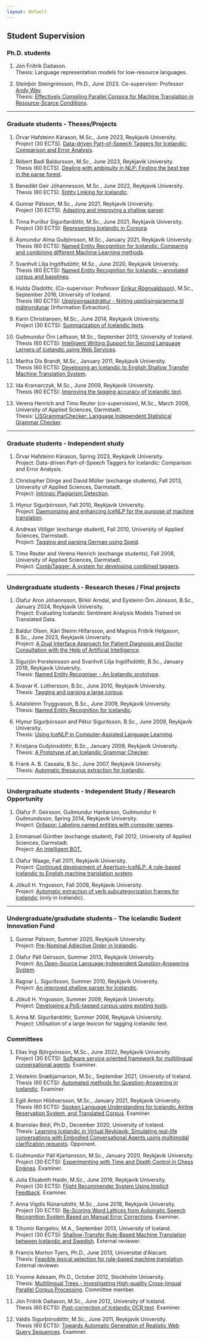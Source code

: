 ```yaml
---
layout: default
---
```


<body>

<h2>Student Supervision</h2>

<h3>Ph.D. students</h3>
<ol>
<li><span class="BibAuthor">Jón Friðrik Daðason</span>.<br>Thesis: Language representation models for low-resource languages.
<p>
<li><span class="BibAuthor">Steinþór Steingrímsson</span>, Ph.D., June 2023. Co-supervisor: Professor <a href="https://www.computing.dcu.ie/~away/" target="_blank">Andy Way</a>.<br>Thesis: <a href="https://opinvisindi.is/bitstream/handle/20.500.11815/4253/steinthor_phd.pdf" target="_blank">Effectively Compiling Parallel Corpora for Machine Translation in Resource-Scarce Conditions</a>.
<p>
</ol>

<!-- --------------------- GRADUATE STUDENTS ------------------ -->
<hr>
<h3>Graduate students - Theses/Projects</h3>

<ol>
  <li><span class="BibAuthor">Örvar Hafsteinn Kárason</span>, M.Sc., June 2023, Reykjavik University.<br>Project (30 ECTS). <a href="https://skemman.is/bitstream/1946/44617/1/Data-driven%20Part-of-Speech%20Taggers%20for%20Icelandic.pdf" target="_blank">Data-driven Part-of-Speech Taggers for Icelandic: Comparison and Error Analysis</a>.
  <p>
  <li><span class="BibAuthor">Róbert Badí Baldursson</span>, M.Sc., June 2023, Reykjavik University.<br>Thesis (60 ECTS). <a href="https://skemman.is/bitstream/1946/44915/1/MSc_Thesis___R%c3%b3bert_Bad%c3%ad_Baldursson.pdf" target="_blank">Dealing with ambiguity in NLP: Finding the best tree in the parse forest</a>.
  <p>
  <li><span class="BibAuthor">Benedikt Geir Jóhannesson</span>, M.Sc., June 2022, Reykjavik University.<br>Thesis (60 ECTS). <a href="https://skemman.is/bitstream/1946/42017/1/Entity_Linking_for_Icelandic_Benedikt_Geir_Johannesson.pdf" target="_blank">Entity Linking for Icelandic</a>.
  <p>
<li><span class="BibAuthor">Gunnar Pálsson</span>, M.Sc., June 2021, Reykjavik University.<br>Project (30 ECTS). <a href="https://skemman.is/bitstream/1946/39413/1/Adapting%20and%20Improving%20a%20Shallow%20Parser%20-%20Gunnar%20P%c3%a1lsson.pdf" target="_blank">Adapting and improving a shallow parser</a>.
<p>
<li><span class="BibAuthor">Tinna Þuríður Sigurðardóttir</span>, M.Sc., June 2021, Reykjavik University.<br>Project (30 ECTS): <a href="https://skemman.is/bitstream/1946/39430/1/Tinna_%c3%9euri%cc%81%c3%b0ur_Sigur%c3%b0ardo%cc%81ttir_MSc.pdf" target="_blank">Representing Icelandic in Corpora</a>.
<p>
<li><span class="BibAuthor">Ásmundur Alma Guðjónsson</span>, M.Sc., January 2021, Reykjavik University.<br>Thesis (60 ECTS): <a href="https://skemman.is/bitstream/1946/37548/1/MSc_NER_FINAL_VERSION.pdf" target="_blank">Named Entity Recognition for Icelandic: Comparing and combining different Machine Learning methods</a>.
<p>
<li><span class="BibAuthor">Svanhvít Lilja Ingólfsdóttir</span>, M.Sc., June 2020, Reykjavik University.<br>Thesis (60 ECTS): <a href="https://skemman.is/bitstream/1946/36562/1/MSc_thesis_svanhvit_2020_NER_online_version.pdf" target="_blank">Named Entity Recognition for Icelandic – annotated corpus and baselines</a>.
<p>
<li><span class="BibAuthor">Hulda Óladóttir</span>, (Co-supervisor: Professor <a href="https://uni.hi.is/eirikur/" target="_blank">Eiríkur Rögnvaldsson</a>), M.Sc., September 2016, University of Iceland.<br>Thesis (60 ECTS): <a href="https://skemman.is/handle/1946/25924" target="_blank">Upplýsingaútdráttur - Nýting upplýsingaramma til málmyndunar</a> [Information Extraction].
<p>
<li><span class="BibAuthor">Karin Christiansen</span>, M.Sc., June 2014, Reykjavik University.<br>Project (30 ECTS): <a href="students/MSc_Karin_SumOfIceText_Paper.pdf" target="_blank">Summarization of Icelandic texts</a>.
<p>
<li><span class="BibAuthor">Guðmundur Örn Leifsson</span>, M.Sc., September 2013, University of Iceland.<br>Thesis (60 ECTS): <a href="students/IntelligentWritingSupport.pdf" target="_blank">Intelligent Writing Support for Second Language Lerners of Icelandic using Web Services</a>.
<p>
<li><span class="BibAuthor">Martha Dís Brandt</span>, M.Sc., January 2011, Reykjavík University.<br>Thesis (60 ECTS): <a href="http://en.ru.is/media/skjol-td/MSc_Thesis_MarthaDisBrandt.pdf" target="_blank">Developing an Icelandic to English Shallow Transfer Machine Translation System</a>.
<p>
<li><span class="BibAuthor">Ida Kramarczyk</span>, M.Sc., June 2009, Reykjavik University.<br>Thesis (60 ECTS): <a href="http://en.ru.is/media/skjol-td/MSThesis_IdaKramarczyk.pdf" target="_blank">Improving the tagging accuracy of Icelandic text</a>.
<p>
<li><span class="BibAuthor">Verena Henrich and Timo Reuter</span> (co-supervision), M.Sc., March 2009, University of Applied Sciences, Darmstadt.<br>Thesis: <a href="students/MasterThesis_HenrichReuter.pdf" target="_blank">LISGrammarChecker: Language Independent Statistical Grammar Checker</a>.
</li>
</ol>

<hr>
<h3>Graduate students - Independent study</h3>
<ol>
<li><span class="BibAuthor">Örvar Hafsteinn Kárason</span>, Spring 2023, Reykjavik University.<br>Project: Data-driven Part-of-Speech Taggers for Icelandic: Comparison and Error Analysis.
<p>
<li><span class="BibAuthor">Christopher Dörge and David Müller</span> (exchange students), Fall 2013, University of Applied Sciences, Darmstadt.<br>Project: <a href="students/IndependentStudy_Plagiarism.pdf" target="_blank">Intrinsic Plagiarism Detection</a>.
<p>
<li><span class="BibAuthor">Hlynur Sigurþórsson</span>, Fall 2010, Reykjavik University.<br>Project: <a href="students/IndependentStudy_DaemonizingIceNLP.pdf" target="_blank">Daemonizing and enhancing IceNLP for the purpose of machine translation</a>.
<p>
<li><span class="BibAuthor">Andreas Völlger</span> (exchange student), Fall 2010, University of Applied Sciences, Darmstadt.<br>Project: <a href="students/IndependentStudy_Spejd.pdf" target="_blank">Tagging and parsing German using Spejd</a>.
<p>
<li><span class="BibAuthor">Timo Reuter and Verena Henrich</span> (exchange students), Fall 2008, University of Applied Sciences, Darmstadt.<br>Project: <a href="http://www.ru.is/faculty/hrafn/papers/ctagger.pdf" target="_blank">CombiTagger: A system for developing combined taggers</a>.
</li>
</ol>

<hr>
<h3>Undergraduate students - Research theses / Final projects</h3>
<ol>
<li><span class="BibAuthor">Ólafur Aron Jóhannsson, Birkir Arndal, and Eysteinn Örn Jónsson</span>, B.Sc., January 2024, Reykjavik University.<br>Project: Evaluating Icelandic Sentiment Analysis Models Trained on Translated Data.
<p>
<li><span class="BibAuthor">Baldur Olsen, Kári Steinn Hlífarsson, and Magnús Friðrik Helgason</span>, B.Sc., June 2023, Reykjavik University.<br>Project: <a href="https://skemman.is/bitstream/1946/44385/1/Final_Report.pdf" target="_blank">A Dual Interface Approach for Patient Diagnosis and Doctor Consultation with the Help of Artificial Intelligence</a>.
<p>
<li><span class="BibAuthor">Sigurjón Þorsteinsson and Svanhvít Lilja Ingólfsdóttir</span>, B.Sc., January 2019, Reykjavik University.<br>Thesis: <a href="https://skemman.is/bitstream/1946/32311/1/BSc_lokaskyrsla_Sigurjon_Svanhvit.pdf" target="_blank">Named Entity Recogniser - An Icelandic prototype</a>.
<p>
<li><span class="BibAuthor">Svavar K. Lúthersson</span>, B.Sc., June 2010, Reykjavik University.<br>Thesis: <a href="https://skemman.is/bitstream/1946/9883/1/Research%20report%20-%20final.pdf" target="_blank">Tagging and parsing a large corpus</a>.
<p>
<li><span class="BibAuthor">Aðalsteinn Tryggvason</span>, B.Sc., June 2009, Reykjavik University.<br>Thesis: <a href="students/BScThesis_NamedEntityRecognitionforIcelandic.pdf" target="_blank">Named Entity Recognition for Icelandic</a>.
<p>
<li><span class="BibAuthor">Hlynur Sigurþórsson and Pétur Sigurðsson</span>, B.Sc., June 2009, Reykjavik University.<br>Thesis: <a href="students/BScThesis_IceNLPinCALL.pdf" target="_blank">Using IceNLP in Computer-Assisted Language Learning</a>.
<p>
<li><span class="BibAuthor">Kristjana Guðjónsdóttir</span>, B.Sc., January 2009, Reykjavik University.<br>Thesis: <a href="students/BScThesis_Prototype_Icelandic_GrammarChecker.pdf" target="_blank">A Prototype of an Icelandic Grammar Checker</a>.
<p>
<li><span class="BibAuthor">Frank A. B. Cassata</span>, B.Sc., June 2007, Reykjavik University.<br>Thesis: <a href="students/BScThesis_AutomaticThesaurus.pdf" target="_blank">Automatic thesaurus extraction for Icelandic</a>.
</li>
</ol>

<hr>
<h3>Undergraduate students - Independent Study / Research Opportunity</h3>
<ol>
<li><span class="BibAuthor">Ólafur P. Geirsson, Guðmundur Harðarson, Guðmundur Þ. Guðmundsson</span>, Spring 2014, Reykjavik University.<br>Project: <a href="students/BScThesis_Ordspor.pdf" target="_blank">Orðspor: Labeling named entities with computer games</a>.
<p>
<li><span class="BibAuthor">Emmanuel Günther</span> (exchange student), Fall 2012, University of Applied Sciences, Darmstadt.<br>Project: <a href="students/IntelligentBot.pdf" target="_blank">An Intelligent BOT.</a>
<p>
<li><span class="BibAuthor">Ólafur Waage</span>, Fall 2011, Reykjavik University.<br>Project: <a href="students/IndependentStudy_ApertiumIceNLP.pdf" target="_blank">Continued development of Apertium-IceNLP: A rule-based Icelandic to English machine translation system</a>.
<p>
<li><span class="BibAuthor">Jökull H. Yngvason</span>, Fall 2009, Reykjavik University.<br>Project: <a href="students/IndependentStudy_VFRAME-Skyrsla.pdf" target="_blank">Automatic extraction of verb subcategorization frames for Icelandic</a> (only in Icelandic).
</li>
</ol>

<hr>
<h3>Undergraduate/gradudate students - The Icelandic Sudent Innovation Fund</h3>
<ol>
<!--li><span class="BibAuthor">Njáll Skarphéðinsson, Eysteinn Örn Jónsson, and Logi Sigurðarson</span>, Summer 2023, Reykjavik University.<br>Project: <a href="students/NSN_RUQuAD_standardized.pdf" target="_blank">Spanning the Gap: Boosting Question-Answering by Standardizing Answer Spans</a>.
<p-->
<li><span class="BibAuthor">Gunnar Pálsson</span>, Summer 2020, Reykjavik University.<br>Project: <a href="students/Rannsoknarskyrsla_rod_lysingarorda.pdf" target="_blank">Pre-Nominal Adjective Order in Icelandic</a>.
<p>
<li><span class="BibAuthor">Ólafur Páll Geirsson</span>, Summer 2013, Reykjavik University.<br>Project: <a href="students/IceQA.pdf" target="_blank">An Open-Source Language-Independent Question-Answering System</a>.
<p>
<li><span class="BibAuthor">Ragnar L. Sigurðsson</span>, Summer 2010, Reykjavik University.<br>Project: <a href="students/NSN_iceparser_lokaskyrsla.pdf" target="_blank">An improved shallow parser for Icelandic</a>.
<p>
<li><span class="BibAuthor">Jökull H. Yngvason</span>, Summer 2009, Reykjavik University.<br>Project: <a href="http://www.ru.is/faculty/hrafn/papers/corpusTagging.final.pdf" target="_blank">Developing a PoS-tagged corpus using existing tools</a>.
<p>
<li><span class="BibAuthor">Anna M. Sigurðardóttir</span>, Summer 2006, Reykjavik University.<br>Project: Utilisation of a large lexicon for tagging Icelandic text.
</ol>


<!-- --------------------- COMMITTEES ------------------ -->

<h3>Committees</h3>

<ol>
  <li><span class="BibAuthor">Elías Ingi Björgvinsson</span>, M.Sc., June 2022, Reykjavik University.<br>
  Project (30 ECTS): <a href="https://skemman.is/handle/1946/42118" target="_blank">Software service oriented framework for multilingual conversational agents</a>. Examiner.<p>
  <p>
  <li><span class="BibAuthor">Vésteinn Snæbjarnarson</span>, M.Sc., September 2021, University of Iceland.<br>
  Thesis (60 ECTS): <a href="https://skemman.is/handle/1946/39966" target="_blank">Automated methods for Question-Answering in Icelandic</a>. Examiner.<p>
  <li><span class="BibAuthor">Egill Anton Hlöðversson</span>, M.Sc., January 2021, Reykjavik University.<br>
  Thesis (60 ECTS): <a href="https://skemman.is/handle/1946/37543" target="_blank">Spoken Language Understanding for Icelandic Airline Reservation System, and Translated Corpus</a>. Examiner.<p>
  <p>
  <li><span class="BibAuthor">Branislav Bédi</span>, Ph.D., December 2020, University of Iceland.<br>
  Thesis: <a href=https://opinvisindi.is/handle/20.500.11815/2142 target="_blank">Learning Icelandic in Virtual Reykjavik: Simulating real-life conversations with Embodied Conversational Agents using multimodal clarification requests</a>. Opponent.<p>
  <p>
  <li><span class="BibAuthor">Guðmundur Páll Kjartansson</span>, M.Sc., January 2020, Reykjavik University.<br>
  Project (30 ECTS): <a href="https://skemman.is/handle/1946/34940" target="_blank">Experimenting with Time and Depth Control in Chess Engines</a>. Examiner.<p>
  <p>
  <li><span class="BibAuthor">Julia Elisabeth Haidn</span>, M.Sc., June 2019, Reykjavik University.<br>
  Project (30 ECTS): <a href="https://skemman.is/handle/1946/33581" target="_blank">Flight Recommender System Using Implicit Feedback</a>. Examiner.<p>
  <p>
  <li><span class="BibAuthor">Anna Vigdís Rúnarsdóttir</span>, M.Sc., June 2018, Reykjavik University.<br>
  Project (30 ECTS): <a href=https://skemman.is/handle/1946/31280 target="_blank">Re-Scoring Word Lattices from Automatic Speech Recognition System Based on Manual Error Corrections</a>. Examiner.<p>
  <p>
  <li><span class="BibAuthor">Tihomir Rangelov</span>, M.A., September 2013, University of Iceland.<br>
  Project (30 ECTS): <a href=https://skemman.is/handle/1946/16376 target="_blank">Shallow-Transfer Rule-Based Machine Translation between Icelandic and Swedish</a>. External reviewer.<p>
  <p>
  <li><span class="BibAuthor">Francis Morton Tyers</span>, Ph.D., June 2013, Universitat d'Alacant.<br>
  Thesis: <a href=https://rua.ua.es/dspace/bitstream/10045/35848/1/thesis_FrancisMTyers.pdf target="_blank">Feasible lexical selection for rule-based machine translation</a>. External reviewer.<p>
  <p>
  <li><span class="BibAuthor">Yvonne Adesam</span>, Ph.D., October 2012, Stockholm University.<br>
  Thesis: <a href=https://www.diva-portal.org/smash/get/diva2:547019/FULLTEXT01.pdf target="_blank">Multilingual Trees - Investigating High-quality Cross-lingual Parallel Corpus Processing</a>. Committee member.<p>
  <p>
  <!--li><span class="BibAuthor">Anna Björk Nikulásdóttir</span>, Current Ph.D. student, University of Iceland.<p-->
  <p>
  <li><span class="BibAuthor">Jón Friðrik Daðason</span>, M.Sc., June 2012, University of Iceland.<br>
  Thesis (60 ECTS): <a href=https://skemman.is/handle/1946/12085 target="_blank">Post-correction of Icelandic OCR text</a>. Examiner.<p>
  <p>
  <li><span class="BibAuthor">Valdís Sigurþórsdóttir</span>, M.Sc., June 2011, Reykjavik University.<br>
Thesis (60 ECTS): <a href=https://en.ru.is/media/skjol-td/towardsAutomatic.pdf target="_blank">Towards Automatic Generation of Realistic Web Query Sequences</a>. Examiner.<p>
  </li>
</ol>
